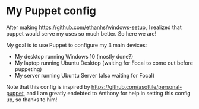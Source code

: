 # My Puppet config

After making https://github.com/ethanhs/windows-setup, I realized that puppet would serve my uses
so much better. So here we are!

My goal is to use Puppet to configure my 3 main devices:
 - My desktop running Windows 10 (mostly done?)
 - My laptop running Ubuntu Desktop (waiting for Focal to come out before puppeting)
 - My server running Ubuntu Server (also waiting for Focal)

Note that this config is inspired by https://github.com/asottile/personal-puppet, and I am greatly
endebted to Anthony for help in setting this config up, so thanks to him!
